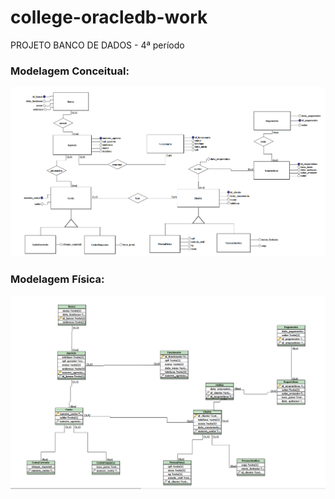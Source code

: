 # college-oracledb-work
PROJETO BANCO DE DADOS - 4ª período

### Modelagem Conceitual:
![imagem](https://github.com/jprox000/college-oracledb-work/blob/master/banco_conceitual.png)

### Modelagem Física:
![imagem](https://github.com/jprox000/college-oracledb-work/blob/master/banco_fisico.png)

